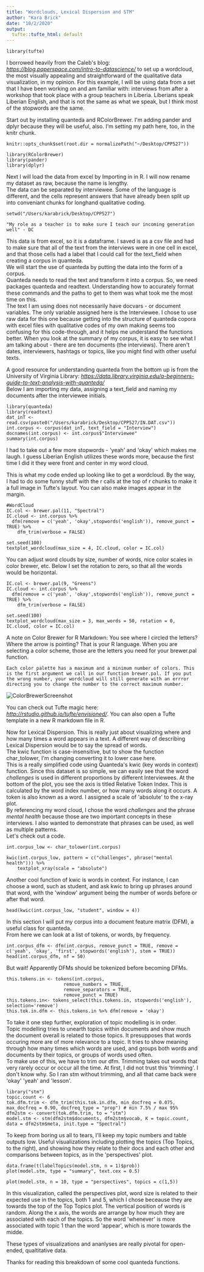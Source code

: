 ```yaml
---
title: "Wordclouds, Lexical Dispersion and STM"
author: "Kara Brick"
date: "10/2/2020"
output:
  tufte::tufte_html: default
---
```

```{r}
library(tufte)
```
  
I borrowed heavily from the Caleb's blog: <em>https://blog.paperspace.com/intro-to-datascience/</em> to set up a wordcloud, the most visually appealing and straightforward of the qualitative data visualization, in my opinion.
For this example, I will be using data from a set that I have been working on and am familiar with: interviews from after a workshop that took place with a group teachers in Liberia. Liberians speak Liberian English, and that is not the same as what we speak, but I think most of the stopwords are the same. 

Start out by installing quanteda and RColorBrewer. I'm adding pander and dplyr because they will be useful, also. I'm setting my path here, too, in the knitr chunk.
```{r setup}
knitr::opts_chunk$set(root.dir = normalizePath("~/Desktop/CPP527"))

library(RColorBrewer)
library(pander)
library(dplyr)
```
Next I will load the data from excel by Importing in in R. I will now rename my dataset as raw, because the name is lengthy.   
The data can be separated by interviewee. Some of the language is different, and the cells represent answers that have already been split up into conveniant chunks for longhand qualitative coding.    
```{r, include = FALSE}
setwd("/Users/karabrick/Desktop/CPP527")
```

```{marginfigure}
"My role as a teacher is to make sure I teach our incoming generation well" - DC
```
This data is from excel, so it is a dataframe. I saved is as a csv file and had to make sure that all of the text from the interviews were in one cell in excel, and that those cells had a label that I could call for the text_field when creating a corpus in quanteda.  
We will start the use of quanteda by putting the data into the form of a corpus.   
Quanteda needs to read the text and transform it into a corpus. So, we need packages quanteda and readtext. Understanding how to accurately format these commands and the paths to get to them was what took me the most time on this.    
The text I am using does not necessarily have docvars - or document variables. The only variable assigned here is the Interviewee. I chose to use raw data for this one because getting into the structure of quanteda copora with excel files with qualitative codes of my own making seems too confusing for this code-through, and it helps me understand the functions better. When you look at the summary of my corpus, it is easy to see what I am talking about - there are ten documents (the interviews). There aren't dates, interviewers, hashtags or topics, like you might find with other useful texts.    

A good resource for understanding quanteda from the bottom up is from the University of Virginia Library: <em>https://data.library.virginia.edu/a-beginners-guide-to-text-analysis-with-quanteda/</em>   
Below I am importing my data, assigning a text_field and naming my documents after the interviewee initials.   

```{r}
library(quanteda)
library(readtext)
dat_inT <- read.csv(paste0("/Users/karabrick/Desktop/CPP527/IN.DAT.csv"))
int.corpus <- corpus(dat_inT, text_field = "Interview")
docnames(int.corpus) <- int.corpus$"Interviewee"
summary(int.corpus)
```



I had to take out a few more stopwords - 'yeah' and 'okay' which makes me laugh. I guess Liberian English utilizes these words more, because the first time I did it they were front and center in my word cloud.   



This is what my code ended up looking like to get a wordcloud. By the way, I had to do some funny stuff with the r calls at the top of r chunks to make it a full image in Tufte's layout. You can also make images appear in the margin.    
```{r,fig.fullwidth = TRUE}
#WordCloud
IC.col <- brewer.pal(11, "Spectral")
IC.cloud <- int.corpus %>% 
  dfm(remove = c('yeah', 'okay',stopwords('english')), remove_punct = TRUE) %>%
    dfm_trim(verbose = FALSE)

set.seed(100)
textplot_wordcloud(max_size = 4, IC.cloud, color = IC.col)
```


You can adjust word clouds by size, number of words, nice color scales in color brewer, etc. Below I set the rotation to zero, so that all the words would be horizontal.    




```{r, fig.margin = TRUE}
IC.col <- brewer.pal(9, "Greens")
IC.cloud <- int.corpus %>% 
  dfm(remove = c('yeah', 'okay',stopwords('english')), remove_punct = TRUE) %>%
    dfm_trim(verbose = FALSE)

set.seed(100)
textplot_wordcloud(max_size = 3, max_words = 50, rotation = 0, IC.cloud, color = IC.col)
```
   
A note on Color Brewer for R Markdown: You see where I circled the letters? Where the arrow is pointing? That is your R language. When you are selecting a color scheme, those are the letters you need for your brewer.pal function.    


   
```{marginfigure, echo = TRUE}
Each color palette has a maximum and a minimum number of colors. This is the first argument we call in our function brewer.pal. If you put the wrong number, your wordcloud will still generate with an errror directing you to change the number to the correct maximum number. 
```
![ColorBrewerScreenshot](/Users/karabrick/Desktop/CPP527/colorb.png)



You can check out Tufte magic here: <em>http://rstudio.github.io/tufte/envisioned/</em>. You can also open a Tufte template in a new R markdown file in R.     




    
Now for Lexical Dispersion. This is really just about visualizing where and how many times a word appears in a text. A different way of describing Lexical Dispersion would be to say the spread of words.   
The kwic function is case-insensitive, but to show the function char_tolower, I'm changing converting it to lower case here.  
This is a really simplified code using Quanteda's kwic (key words in context) function. Since this dataset is so simple, we can easily see that the word *challenges* is used in different proportions by different Interviewees. At the bottom of the plot, you see the axis is titled Relative Token Index. This is calculated by the word index number, or how many words along it occurs. A token is also known as a word. I assigned a scale of 'absolute' to the x-ray plot.    
By referencing my word cloud, I chose the word *challenges* and the phrase *mental health* because those are two important concepts in these interviews. I also wanted to demonstrate that phrases can be used, as well as multiple patterns.   
Let's check out a code.   


```{r, fig.margin = TRUE}
int.corpus_low <- char_tolower(int.corpus)

kwic(int.corpus_low, pattern = c("challenges", phrase("mental health"))) %>%
    textplot_xray(scale = "absolute")
```

Another cool function of kwic is words in context. For instance, I can choose a word, such as student, and ask kwic to bring up phrases around that word, with the 'window' argument being the number of words before or after that word.    
```{r, fig.margin = TRUE, eval = FALSE}
head(kwic(int.corpus_low, "student", window = 4))
```


In this section I will put my corpus into a document feature matrix (DFM), a useful class for quanteda.    
From here we can look at a list of tokens, or words, by frequency.    



```{r}
int.corpus_dfm <- dfm(int.corpus, remove_punct = TRUE, remove = c('yeah', 'okay', 'first', stopwords('english'), stem = TRUE))
head(int.corpus_dfm, nf = 50)
```


But wait! Apparently DFMs should be tokenized before becoming DFMs.   


```{r}
this.tokens.in <- tokens(int.corpus,
                     remove_numbers = TRUE,
                     remove_separators = TRUE,
                     remove_punct = TRUE)
this.tokens.in<- tokens_select(this.tokens.in, stopwords('english'), selection='remove')
this.tok.in.dfm <- this.tokens.in %>% dfm(remove = 'okay')
```




To take it one step further, exploration of topic modelling is in order.    
Topic modelling tries to unearth topics within documents and show much the document overall is related to those topics. It presupposes that words occuring more are of more relevance to a topic. It tries to show meaning through how many times which words are used, and groups both words and documents by their topics, or groups of words used often.    
To make use of this, we have to trim our dfm. Trimming takes out words that very rarely occur or occur all the time. At first, I did not trust this 'trimming'. I don't know why. So I ran stm without trimming, and all that came back were 'okay' 'yeah' and 'lesson'.     
```{r}
library("stm")
topic.count <- 6
tok.dfm.trim <- dfm_trim(this.tok.in.dfm, min_docfreq = 0.075, max_docfreq = 0.90, docfreq_type = "prop") # min 7.5% / max 95%
dfm2stm <- convert(tok.dfm.trim, to = "stm")
model.stm <- stm(dfm2stm$documents, dfm2stm$vocab, K = topic.count, data = dfm2stm$meta, init.type = "Spectral")
```
To keep from boring us all to tears, I'll keep my topic numbers and table outputs low. Useful visualizations including plotting the topics (Top Topics, to the right), and showing how they relate to their docs and each other and comparisons between topics, as in the 'perspectives' plot. 

```{r, fig.margin = TRUE}
data.frame(t(labelTopics(model.stm, n = 1)$prob))
plot(model.stm, type = "summary", text.cex = 0.5)
```
```{r, fig.fullwidth = TRUE}
plot(model.stm, n = 10, type = "perspectives", topics = c(1,5))

```
In this visualization, called the perspectives plot, word size is related to their expected use in the topics, both 1 and 5, which I chose beceause they are towards the top of the Top Topics plot. The vertical position of words is random. Along the x axis, the words are arrange by how much they are associated with each of the topics. So the word 'whenever' is more associated with topic 1 than the word 'appear', which is more towards the midde.    

These types of visualizations and ananlyses are really pivotal for open-ended, qualtitative data.   

Thanks for reading this breakdown of some cool quanteda functions.    